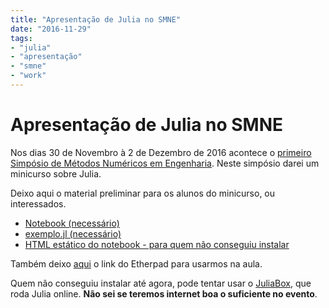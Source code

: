 ```yaml
---
title: "Apresentação de Julia no SMNE"
date: "2016-11-29"
tags:
- "julia"
- "apresentação"
- "smne"
- "work"
---
```


# Apresentação de Julia no SMNE

Nos dias 30 de Novembro à 2 de Dezembro de 2016 acontece o [primeiro Simpósio
de Métodos Numéricos em Engenharia](http://eventos.ufpr.br/smne/SMNE1).
Neste simpósio darei um minicurso sobre Julia.

Deixo aqui o material preliminar para os alunos do minicurso, ou interessados.

- [Notebook (necessário)]({{local_prefix}}/assets/smne-julia.ipynb)
- [exemplo.jl (necessário)]({{local_prefix}}/assets/exemplo.jl)
- [HTML estático do notebook - para quem não conseguiu
  instalar]({{local_prefix}}/assets/smne-julia.html)

Também deixo [aqui](https://pad.riseup.net/p/aCXYqUjz3cCS) o link do Etherpad
para usarmos na aula.

Quem não conseguiu instalar até agora, pode tentar usar o
[JuliaBox](https://juliabox.com/), que roda Julia online. **Não sei se teremos
internet boa o suficiente no evento**.
